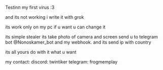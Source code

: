 Testinп my first virus
:3

and its not working i write it with grok

its work only on my pc if u want u can change it

its simple stealer its take photo of camera and screen send u to telegram bot @Nonoskamer_bot and my webhook. and its send ip with country

its all yours do with it what u want

my contact:
discord: twintiker
telegram: frogmemplay
